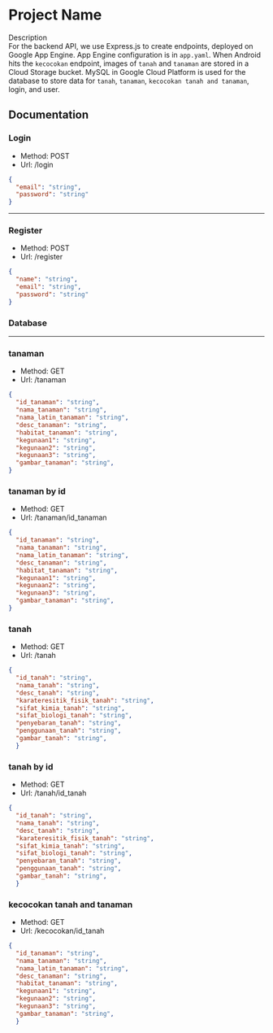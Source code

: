 # Project Name

Description  
For the backend API, we use Express.js to create endpoints, deployed on Google App Engine. App Engine configuration is in `app.yaml`. When Android hits the `kecocokan` endpoint, images of `tanah` and `tanaman` are stored in a Cloud Storage bucket. MySQL in Google Cloud Platform is used for the database to store data for `tanah`, `tanaman`, `kecocokan tanah and tanaman`, login, and user.

## Documentation

### Login
- Method: POST
- Url: /login
```json
{
  "email": "string",
  "password": "string"
}
```
---
### Register
- Method: POST
- Url: /register
```json
{
  "name": "string",
  "email": "string",
  "password": "string"
}
```

### Database
---
### tanaman
- Method: GET
- Url: /tanaman
```json
{
  "id_tanaman": "string",
  "nama_tanaman": "string",
  "nama_latin_tanaman": "string",
  "desc_tanaman": "string",
  "habitat_tanaman": "string",
  "kegunaan1": "string",
  "kegunaan2": "string",
  "kegunaan3": "string",
  "gambar_tanaman": "string",
}
```

### tanaman by id
- Method: GET
- Url: /tanaman/id_tanaman
```json
{
  "id_tanaman": "string",
  "nama_tanaman": "string",
  "nama_latin_tanaman": "string",
  "desc_tanaman": "string",
  "habitat_tanaman": "string",
  "kegunaan1": "string",
  "kegunaan2": "string",
  "kegunaan3": "string",
  "gambar_tanaman": "string",
}
```

### tanah
- Method: GET
- Url: /tanah
```json
{
  "id_tanah": "string",
  "nama_tanah": "string",
  "desc_tanah": "string",
  "karateresitik_fisik_tanah": "string",
  "sifat_kimia_tanah": "string",
  "sifat_biologi_tanah": "string",
  "penyebaran_tanah": "string",
  "penggunaan_tanah": "string",
  "gambar_tanah": "string",
  }
```

### tanah by id
- Method: GET
- Url: /tanah/id_tanah
```json
{
  "id_tanah": "string",
  "nama_tanah": "string",
  "desc_tanah": "string",
  "karateresitik_fisik_tanah": "string",
  "sifat_kimia_tanah": "string",
  "sifat_biologi_tanah": "string",
  "penyebaran_tanah": "string",
  "penggunaan_tanah": "string",
  "gambar_tanah": "string",
  }
```

### kecocokan tanah and tanaman
- Method: GET
- Url: /kecocokan/id_tanah
```json
{
  "id_tanaman": "string",
  "nama_tanaman": "string",
  "nama_latin_tanaman": "string",
  "desc_tanaman": "string",
  "habitat_tanaman": "string",
  "kegunaan1": "string",
  "kegunaan2": "string",
  "kegunaan3": "string",
  "gambar_tanaman": "string",
  }
```
